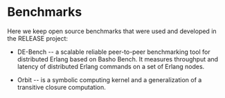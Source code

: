Benchmarks
==========

Here we keep open source benchmarks that were used and developed in the RELEASE project:

* DE-Bench -- a scalable reliable peer-to-peer benchmarking tool for distributed Erlang based on Basho Bench. It measures throughput and latency of distributed Erlang commands on a set of Erlang nodes.

* Orbit -- is a symbolic computing kernel and a generalization of a transitive closure computation.